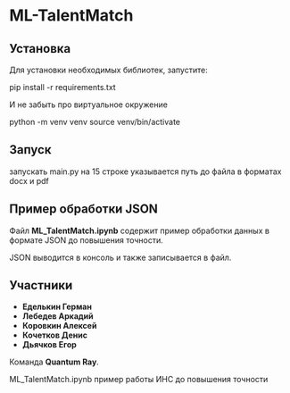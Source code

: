 # ML-TalentMatch

## Установка

Для установки необходимых библиотек, запустите:

pip install -r requirements.txt

И не забыть про виртуальное окружение

python -m venv venv
source venv/bin/activate

## Запуск

запускать main.py
на 15 строке указывается путь до файла в форматах docx и pdf

## Пример обработки JSON

Файл **ML_TalentMatch.ipynb** содержит пример обработки данных в формате JSON до повышения точности.

JSON выводится в консоль и также записывается в файл.

## Участники

- **Еделькин Герман**
- **Лебедев Аркадий**
- **Коровкин Алексей**
- **Кочетков Денис**
- **Дьячков Егор**

Команда **Quantum Ray**.





ML_TalentMatch.ipynb пример работы ИНС до повышения точности


